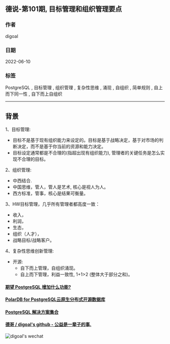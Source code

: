 ## 德说-第101期, 目标管理和组织管理要点       
    
### 作者    
digoal    
    
### 日期    
2022-06-10    
    
### 标签    
PostgreSQL , 目标管理 , 组织管理 , 复杂性思维 , 涌现 , 自组织 , 简单规则 , 自上而下同一性 , 自下而上自组织     
    
----    
    
## 背景    
  
1、目标管理:  
- 目标不是基于现有组织能力来设定的。目标是基于战略决定，基于对市场的判断决定，而不是基于你当前的资源和能力决定。    
- 目标设定通常都是不合理的(指超出现有组织能力), 管理者的关键任务是怎么实现不合理的目标。    
    
2、组织管理:   
- 中西结合.     
- 中国思维，管人，管人是艺术, 核心是视人为人。    
- 西方标准，管事，核心是结果可衡量。    
    
3、HW目标管理，几乎所有管理者都高度一致：  
- 收入，  
- 利润，  
- 生态，  
- 组织（人才），  
- 战略目标/战略客户。    
    
4、复杂性思维创新管理:    
- 开源:   
    - 自下而上管理，自组织涌现。    
    - 自上而下管理，利益一致性, 1+1>2 (整体大于部分之和)。    
   
  
#### [期望 PostgreSQL 增加什么功能?](https://github.com/digoal/blog/issues/76 "269ac3d1c492e938c0191101c7238216")
  
  
#### [PolarDB for PostgreSQL云原生分布式开源数据库](https://github.com/ApsaraDB/PolarDB-for-PostgreSQL "57258f76c37864c6e6d23383d05714ea")
  
  
#### [PostgreSQL 解决方案集合](https://yq.aliyun.com/topic/118 "40cff096e9ed7122c512b35d8561d9c8")
  
  
#### [德哥 / digoal's github - 公益是一辈子的事.](https://github.com/digoal/blog/blob/master/README.md "22709685feb7cab07d30f30387f0a9ae")
  
  
![digoal's wechat](../pic/digoal_weixin.jpg "f7ad92eeba24523fd47a6e1a0e691b59")
  
